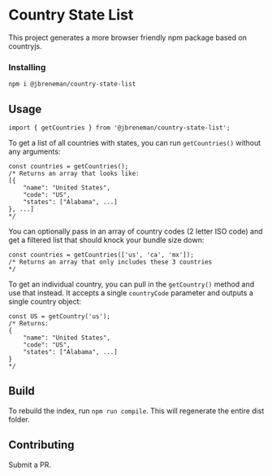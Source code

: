 # Country State List

This project generates a more browser friendly npm package based on countryjs.

### Installing

```
npm i @jbreneman/country-state-list
```

## Usage

```
import { getCountries } from '@jbreneman/country-state-list';
```

To get a list of all countries with states, you can run `getCountries()` without any arguments:

```
const countries = getCountries();
/* Returns an array that looks like:
[{
    "name": "United States",
    "code": "US",
    "states": ["Alabama", ...]
}, ...]
*/
```

You can optionally pass in an array of country codes (2 letter ISO code) and get a filtered list that should knock your bundle size down:

```
const countries = getCountries(['us', 'ca', 'mx']);
/* Returns an array that only includes these 3 countries
*/
```

To get an individual country, you can pull in the `getCountry()` method and use that instead. It accepts a single `countryCode` parameter and outputs a single country object:

```
const US = getCountry('us');
/* Returns:
{
    "name": "United States",
    "code": "US",
    "states": ["Alabama", ...]
}
*/
```

## Build

To rebuild the index, run `npm run compile`. This will regenerate the entire dist folder.

## Contributing

Submit a PR.

